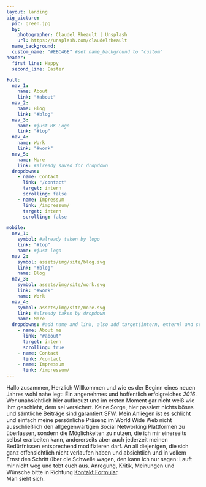 ```yaml
---
layout: landing
big_picture:
  pic: green.jpg
  by:
    photographer: Claudel Rheault | Unsplash
    url: https://unsplash.com/claudelrheault
  name_background:
  custom_name: "#EBC46E" #set name_background to "custom"
header:
  first_line: Happy
  second_line: Easter

full:
  nav_1:
    name: About
    link: "#about"
  nav_2:
    name: Blog
    link: "#blog"
  nav_3:
    name: #just BK Logo
    link: "#top"
  nav_4:
    name: Work
    link: "#work"
  nav_5:
    name: More
    link: #already saved for dropdown
  dropdowns:
    - name: Contact
      link: "/contact"
      target: intern
      scrolling: false
    - name: Impressum
      link: /impressum/
      target: intern
      scrolling: false

mobile:
  nav_1:
    symbol: #already taken by logo
    link: "#top"
    name: #just logo
  nav_2:
    symbol: assets/img/site/blog.svg
    link: "#blog"
    name: Blog
  nav_3:
    symbol: assets/img/site/work.svg
    link: "#work"
    name: Work
  nav_4:
    symbol: assets/img/site/more.svg
    link: #already taken by dropdown
    name: More
  dropdowns: #add name and link, also add target(intern, extern) and scrolling(true, false)
    - name: About me
      link: "#about"
      target: intern
      scrolling: true
    - name: Contact
      link: /contact
    - name: Impressum
      link: /impressum/
---
```


Hallo zusammen, Herzlich Willkommen und wie es der Beginn eines neuen Jahres wohl nahe legt: Ein angenehmes und hoffentlich erfolgreiches *2016*.
Wer unabsichtlich hier aufkreuzt und im ersten Moment gar nicht weiß wie ihm geschieht, dem sei versichert. Keine Sorge, hier passiert nichts böses und sämtliche Beiträge sind garantiert SFW. Mein Anliegen ist es schlicht und einfach meine persönliche Präsenz im World Wide Web nicht ausschließlich den allgegenwärtigen Social Networking Plattformen zu überlassen, sondern die Möglichkeiten zu nutzen, die ich mir einerseits selbst erarbeiten kann, andererseits aber auch jederzeit meinen Bedürfnissen entsprechend modifizieren darf.
An all diejenigen, die sich ganz offensichtlich nicht verlaufen haben und absichtlich und in vollem Ernst den Schritt über die Schwelle wagen, den kann ich nur sagen: Lauft mir nicht weg und tobt euch aus. Anregung, Kritik, Meinungen und Wünsche bitte in Richtung [Kontakt Formular](/contact/).  
Man sieht sich.